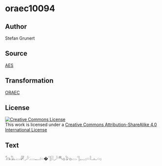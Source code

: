 # oraec10094

## Author

Stefan Grunert

## Source

[AES](https://github.com/simondschweitzer/aes)

## Transformation

[ORAEC](https://oraec.github.io/)

## License

<a rel="license" href="http://creativecommons.org/licenses/by-sa/4.0/"><img alt="Creative Commons License" style="border-width:0" src="https://i.creativecommons.org/l/by-sa/4.0/88x31.png" /></a><br />This work is licensed under a <a rel="license" href="http://creativecommons.org/licenses/by-sa/4.0/">Creative Commons Attribution-ShareAlike 4.0 International License</a>

## Text

𓃥𓅓𓂋𓏞𓌳𓐙𓂝𓏏�𓊹𓍛𓇋𓌳𓄪𓐍𓅱𓐍𓂋𓊹𓉻𓊪𓏏𓎛𓊵𓏏𓊪<br>
